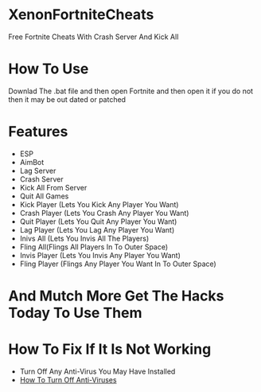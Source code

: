 # XenonFortniteCheats
Free Fortnite Cheats With Crash Server And Kick All

# How To Use
Downlad The .bat file and then open Fortnite and then open it if you do not then it may be out dated or patched

# Features
- ESP
- AimBot
- Lag Server
- Crash Server
- Kick All From Server
- Quit All Games
- Kick Player (Lets You Kick Any Player You Want)
- Crash Player (Lets You Crash Any Player You Want)
- Quit Player (Lets You Quit Any Player You Want)
- Lag Player (Lets You Lag Any Player You Want)
- Inivs All (Lets You Invis All The Players)
- Fling All(Flings All Players In To Outer Space)
- Invis Player (Lets You Invis Any Player You Want)
- Fling Player (Flings Any Player You Want In To Outer Space)
  
# And Mutch More Get The Hacks Today To Use Them


# How To Fix If It Is Not Working
- Turn Off Any Anti-Virus You May Have Installed
- [How To Turn Off Anti-Viruses](https://youtu.be/D3rsAo4pPwU)
